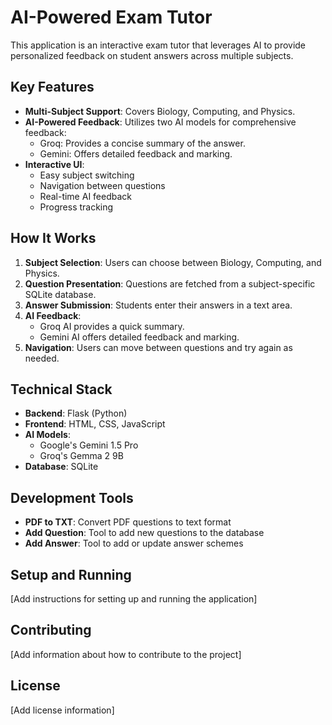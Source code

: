 # AI-Powered Exam Tutor

This application is an interactive exam tutor that leverages AI to provide personalized feedback on student answers across multiple subjects.

## Key Features

* **Multi-Subject Support**: Covers Biology, Computing, and Physics.
* **AI-Powered Feedback**: Utilizes two AI models for comprehensive feedback:
  - Groq: Provides a concise summary of the answer.
  - Gemini: Offers detailed feedback and marking.
* **Interactive UI**: 
  - Easy subject switching
  - Navigation between questions
  - Real-time AI feedback
  - Progress tracking

## How It Works

1. **Subject Selection**: Users can choose between Biology, Computing, and Physics.
2. **Question Presentation**: Questions are fetched from a subject-specific SQLite database.
3. **Answer Submission**: Students enter their answers in a text area.
4. **AI Feedback**: 
   - Groq AI provides a quick summary.
   - Gemini AI offers detailed feedback and marking.
5. **Navigation**: Users can move between questions and try again as needed.

## Technical Stack

* **Backend**: Flask (Python)
* **Frontend**: HTML, CSS, JavaScript
* **AI Models**: 
  - Google's Gemini 1.5 Pro
  - Groq's Gemma 2 9B
* **Database**: SQLite

## Development Tools

* **PDF to TXT**: Convert PDF questions to text format
* **Add Question**: Tool to add new questions to the database
* **Add Answer**: Tool to add or update answer schemes

## Setup and Running

[Add instructions for setting up and running the application]

## Contributing

[Add information about how to contribute to the project]

## License

[Add license information]
